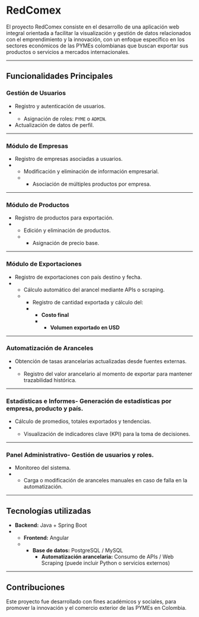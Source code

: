 # RedComex
El proyecto RedComex consiste en el desarrollo de una aplicación web integral orientada a facilitar la visualización y gestión de datos relacionados con el emprendimiento y la innovación, con un enfoque específico en los sectores económicos de las PYMEs colombianas que buscan exportar sus productos o servicios a mercados internacionales.

---

## Funcionalidades Principales

### Gestión de Usuarios
- Registro y autenticación de usuarios.
- - Asignación de roles: `PYME` o `ADMIN`.
- Actualización de datos de perfil.

---

### Módulo de Empresas
- Registro de empresas asociadas a usuarios.
- - Modificación y eliminación de información empresarial.
  - - Asociación de múltiples productos por empresa.
---

### Módulo de Productos
- Registro de productos para exportación.
- - Edición y eliminación de productos.
  - - Asignación de precio base.
---      

### Módulo de Exportaciones
- Registro de exportaciones con país destino y fecha.
- - Cálculo automático del arancel mediante APIs o scraping.
  - - Registro de cantidad exportada y cálculo del:
    - - **Costo final**
      - - **Volumen exportado en USD**
---

### Automatización de Aranceles
- Obtención de tasas arancelarias actualizadas desde fuentes externas.
- - Registro del valor arancelario al momento de exportar para mantener trazabilidad histórica.
---   
### Estadísticas e Informes- Generación de estadísticas por empresa, producto y país.
- Cálculo de promedios, totales exportados y tendencias.
- - Visualización de indicadores clave (KPI) para la toma de decisiones.

---   

### Panel Administrativo- Gestión de usuarios y roles.
- Monitoreo del sistema.
- - Carga o modificación de aranceles manuales en caso de falla en la automatización.
    
---

## Tecnologías utilizadas
- **Backend:** Java + Spring Boot
- - **Frontend:** Angular
  - - **Base de datos:** PostgreSQL / MySQL
      - **Automatización arancelaria:** Consumo de APIs / Web Scraping (puede incluir Python o servicios externos)
---
## Contribuciones
Este proyecto fue desarrollado con fines académicos y sociales, para promover la innovación y el comercio exterior de las PYMEs en Colombia.
